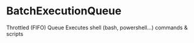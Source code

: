 # BatchExecutionQueue
Throttled (FIFO) Queue Executes shell (bash, powershell...) commands &amp; scripts
